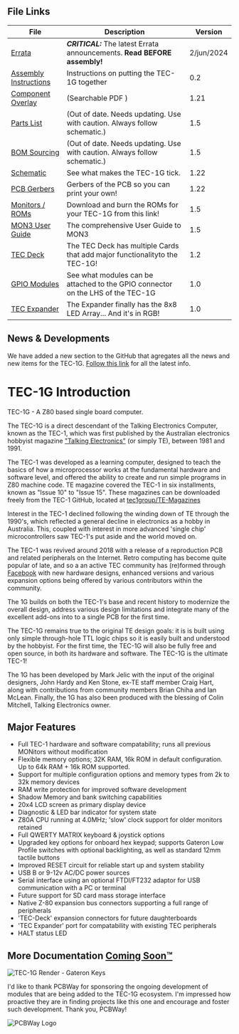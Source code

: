 ## File Links
| File | Description | Version |
|---|---|---|
| [Errata](./Errata.md) | <b>*CRITICAL:*</b> The latest Errata announcements. **Read BEFORE assembly!** | 2/jun/2024 |
| [Assembly Instructions](./Documentation/Assembly/Readme.md) | Instructions on putting the TEC-1G together | 0.2 |
| [Component Overlay](./TEC-1G_Component_Overlay_v1-21.pdf) | (Searchable PDF ) | 1.21 |
| [Parts List](./TEC-1G_PartsList_v1-5.pdf) | (Out of date. Needs updating. Use with caution. Always follow schematic.) | 1.5 |
| [BOM Sourcing](./files/TEC-1G_BOM_v1.5.xlsx) | (Out of date. Needs updating. Use with caution. Always follow schematic.) | 1.5 |
| [Schematic](./TEC-1G_Schematic_v1-22.pdf) | See what makes the TEC-1G tick. | 1.22 |
| [PCB Gerbers](./TEC-1G_Gerbers_v1-22_SigEd.zip) | Gerbers of the PCB so you can print your own! | 1.22 |
| [Monitors / ROMs](./ROMs/) | Download and burn the ROMs for your TEC-1G from this link! | 1.5 |
| [MON3 User Guide](./MON3_User_Guide_v1.5.pdf) | The comprehensive User Guide to MON3 | 1.5 |
| [TEC Deck](./TEC-Deck/) | The TEC Deck has multiple Cards that add major functionalityto the TEC-1G! | 1.2 |
| [GPIO Modules](./GPIO/) | See what modules can be attached to the GPIO connector on the LHS of the TEC-1G | 1.0 |
| [TEC Expander](./Expander/) | The Expander finally has the 8x8 LED Array... And it's in RGB! | 1.0 |


## News & Developments

We have added a new section to the GitHub that agregates all the news and new items for the TEC-1G. [Follow this link](https://github.com/MarkJelic/TEC-1G/tree/main/News) for all the latest info.

# TEC-1G Introduction

TEC-1G - A Z80 based single board computer.

The TEC-1G is a direct descendant of the Talking Electronics Computer, known as the TEC-1, which was first published by the Australian electronics hobbyist magazine ["Talking Electronics"](https://www.talkingelectronics.com/te_interactive_index.html) (or simply TE), between 1981 and 1991.

The TEC-1 was developed as a learning computer, designed to teach the basics of how a microprocessor works at the fundamental hardware and software level, and offered the ability to create and run simple programs in Z80 machine code. TE magazine covered the TEC-1 in six installments, known as "Issue 10" to "Issue 15". These magazines can be downloaded freely from the TEC-1 GitHub, located at [tec1group/TE-Magazines](https://github.com/tec1group/TE-Magazines)

Interest in the TEC-1 declined following the winding down of TE through the 1990's, which reflected a general decline in electronics as a hobby in Australia. This, coupled with interest in more advanced 'single chip' microcontrollers saw TEC-1's put aside and the world moved on.

The TEC-1 was revived around 2018 with a release of a reproduction PCB and related peripherals on the Internet. Retro computing has become quite popular of late, and so a an active TEC community has (re)formed through [Facebook](https://www.facebook.com/groups/tec1z80) with new hardware designs, enhanced versions and various expansion options being offered by various contributors within the community.

The 1G builds on both the TEC-1's base and recent history to modernize the overall design, address various design limitations and integrate many of the excellent add-ons into to a single PCB for the first time.

The TEC-1G remains true to the original TE design goals: it is is built using only simple through-hole TTL logic chips so it is easily built and understood by the hobbyist. For the first time, the TEC-1G will also be fully free and open source, in both its hardware and software. The TEC-1G is the ultimate TEC-1!

The 1G has been developed by Mark Jelic with the input of the original designers, John Hardy and Ken Stone, ex-TE staff member Craig Hart, along with contributions from community members Brian Chiha and Ian McLean. Finally, the 1G has also been produced with the blessing of Colin Mitchell, Talking Electronics owner.

## Major Features

- Full TEC-1 hardware and software compatability; runs all previous MONitors without modification
- Flexible memory options; 32K RAM, 16k ROM in default configuration. Up to 64k RAM + 16k ROM supported.
- Support for multiple configuration options and memory types from 2k to 32k memory devices
- RAM write protection for improved software development
- Shadow Memory and bank switching capabilities
- 20x4 LCD screen as primary display device
- Diagnostic & LED bar indicator for system state
- Z80A CPU running at 4.0MHz; 'slow' clock support for older monitors retained
- Full QWERTY MATRIX keyboard & joystick options
- Upgraded key options for onboard hex keypad; supports Gateron Low Profile switches with optional backlighting, as well as standard 12mm tactile buttons
- Improved RESET circuit for reliable start up and system stability
- USB B or 9-12v AC/DC power sources
- Serial interface using an optional FTDI/FT232 adaptor for USB communication with a PC or terminal
- Future support for SD card mass storage interface
- Native Z-80 expansion bus connectors supporting a full range of peripherals
- 'TEC-Deck' expansion connectors for future daughterboards
- 'TEC Expander' port for compatability with existing TEC peripherals
- HALT status LED


## More Documentation [Coming Soon™](/Documentation/readme.md)

![TEC-1G Render - Gateron Keys](/pictures/TEC-1G_Render-Green+Components.jpg)

I'd like to thank PCBWay for sponsoring the ongoing development of modules that are being added to the TEC-1G ecosystem. I'm impressed how proactive they are in finding projects like this one and encourage and foster such development. Thank you, PCBWay!

![PCBWay Logo](/pictures/PCBWay_Logo_S.png)
